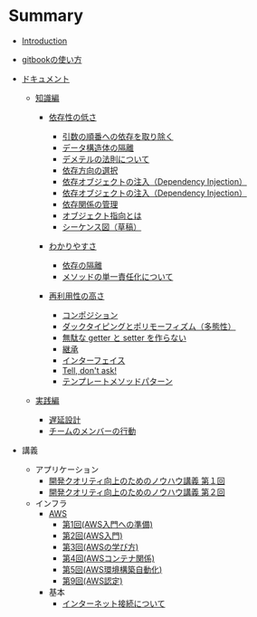# Summary

* [Introduction](readme.md)
* [gitbookの使い方](gitbook-readme.md)

* [ドキュメント](docs/application/readme.md)
  * [知識編](docs/application/knowledge/readme.md)
    * [依存性の低さ](docs/application/knowledge/low_dependency/readme.md)
      * [引数の順番への依存を取り除く](docs/application/knowledge/low_dependency/argument_order.md)
      * [データ構造体の隔離](docs/application/knowledge/low_dependency/data_structure.md)
      * [デメテルの法則について](docs/application/knowledge/low_dependency/demeter.md)
      * [依存方向の選択](docs/application/knowledge/low_dependency/dependency_direction.md)
      * [依存オブジェクトの注入（Dependency Injection）](docs/application/knowledge/low_dependency/dependency_injection.md)
      * [依存オブジェクトの注入（Dependency Injection）](docs/application/knowledge/low_dependency/dependency_injection2.md)
      * [依存関係の管理](docs/application/knowledge/low_dependency/dependency_management.md)
      * [オブジェクト指向とは](docs/application/knowledge/low_dependency/oop.md)
      * [シーケンス図（草稿）](docs/application/knowledge/low_dependency/sequence_chart.md)

    * [わかりやすさ](docs/application/knowledge/easy_to_understand/readme.md)
      * [依存の隔離](docs/application/knowledge/easy_to_understand/dependency_isolation.md)
      * [メソッドの単一責任化について](docs/application/knowledge/easy_to_understand/single_responsibility_principle.md)

    * [再利用性の高さ](docs/application/knowledge/reusability/readme.md)
      * [コンポジション](docs/application/knowledge/reusability/composition.md)
      * [ダックタイピングとポリモーフィズム（多態性）](docs/application/knowledge/reusability/duck_typing_polymorphism.md)
      * [無駄な getter と setter を作らない](docs/application/knowledge/reusability/getter_setter.md)
      * [継承](docs/application/knowledge/reusability/inheritance.md)
      * [インターフェイス](docs/application/knowledge/reusability/interface.md)
      * [Tell, don't ask!](docs/application/knowledge/reusability/tell_dont_ask.md)
      * [テンプレートメソッドパターン](docs/application/knowledge/reusability/template_method_pattern.md)

  * [実践編](docs/application/practice/readme.md)
    * [遅延設計](docs/application/practice/delay_design.md)
    * [チームのメンバーの行動](docs/application/practice/team_member_behavior.md)

* 講義
  * アプリケーション
    * [開発クオリティ向上のためのノウハウ講義 第１回](lectures/application/lecture01_outline.md)
    * [開発クオリティ向上のためのノウハウ講義 第２回](lectures/application/lecture02.md)
  * インフラ
    * [AWS](lectures/infrastructure/aws/overview.md)
      * [第1回(AWS入門への準備)](lectures/infrastructure/aws/lecture01/aws_lecture01_outline.md)
      * [第2回(AWS入門)](lectures/infrastructure/aws/lecture02/aws_lecture02_outline.md)
      * [第3回(AWSの学び方)](lectures/infrastructure/aws/lecture03/aws_lecture03_outline.md)
      * [第4回(AWSコンテナ関係)](lectures/infrastructure/aws/lecture04/aws_lecture04_outline.md)
      * [第5回(AWS環境構築自動化)](lectures/infrastructure/aws/lecture05/aws_lecture05_outline.md)
      * [第9回(AWS認定)](lectures/infrastructure/aws/lecture09/aws_lecture09_outline.md)
    * 基本
      * [インターネット接続について](lectures/infrastructure/basic/internet_connection.md)